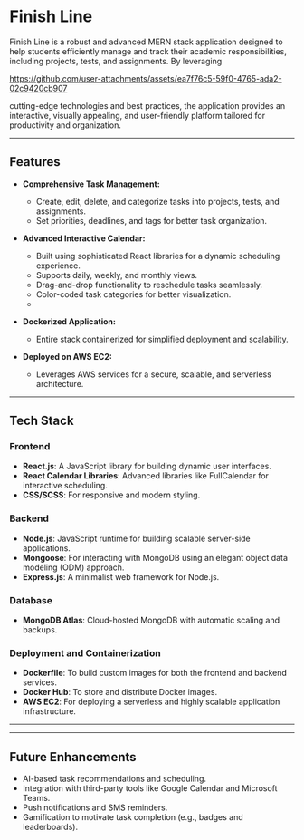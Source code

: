 # Finish Line

Finish Line is a robust and advanced MERN stack application designed to help students efficiently manage and track their academic responsibilities, including projects, tests, and assignments. By leveraging 

https://github.com/user-attachments/assets/ea7f76c5-59f0-4765-ada2-02c9420cb907

cutting-edge technologies and best practices, the application provides an interactive, visually appealing, and user-friendly platform tailored for productivity and organization.

---

## Features

- **Comprehensive Task Management:**
  - Create, edit, delete, and categorize tasks into projects, tests, and assignments.
  - Set priorities, deadlines, and tags for better task organization.

- **Advanced Interactive Calendar:**
  - Built using sophisticated React libraries for a dynamic scheduling experience.
  - Supports daily, weekly, and monthly views.
  - Drag-and-drop functionality to reschedule tasks seamlessly.
  - Color-coded task categories for better visualization.
  - 
- **Dockerized Application:**
  - Entire stack containerized for simplified deployment and scalability.

- **Deployed on AWS EC2:**
  - Leverages AWS services for a secure, scalable, and serverless architecture.

---

## Tech Stack

### Frontend
- **React.js**: A JavaScript library for building dynamic user interfaces.
- **React Calendar Libraries**: Advanced libraries like FullCalendar for interactive scheduling.
- **CSS/SCSS**: For responsive and modern styling.

### Backend
- **Node.js**: JavaScript runtime for building scalable server-side applications.
- **Mongoose**: For interacting with MongoDB using an elegant object data modeling (ODM) approach.
- **Express.js**: A minimalist web framework for Node.js.

### Database
- **MongoDB Atlas**: Cloud-hosted MongoDB with automatic scaling and backups.

### Deployment and Containerization
- **Dockerfile**: To build custom images for both the frontend and backend services.
- **Docker Hub**: To store and distribute Docker images.
- **AWS EC2**: For deploying a serverless and highly scalable application infrastructure.

---

---

## Future Enhancements

- AI-based task recommendations and scheduling.
- Integration with third-party tools like Google Calendar and Microsoft Teams.
- Push notifications and SMS reminders.
- Gamification to motivate task completion (e.g., badges and leaderboards).


